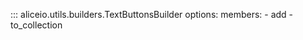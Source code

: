 ::: aliceio.utils.builders.TextButtonsBuilder
    options:
      members:
        - add
        - to_collection
